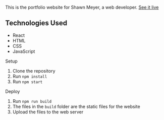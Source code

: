 This is the portfolio website for Shawn Meyer, a web developer.
[See it live](https://shawnrbmeyer.com)

## Technologies Used

- React
- HTML
- CSS
- JavaScript

Setup

1. Clone the repository
2. Run `npm install`
3. Run `npm start`

Deploy

1. Run `npm run build`
2. The files in the `build` folder are the static files for the website
3. Upload the files to the web server
